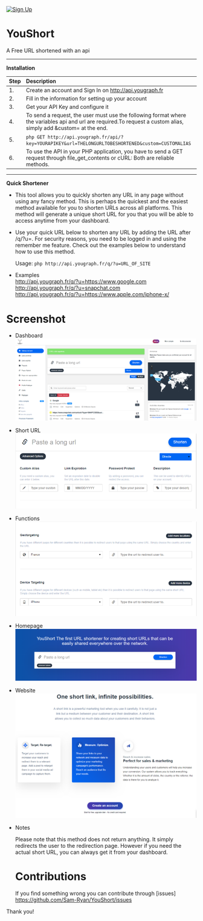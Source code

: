 [![Sign Up](https://img.shields.io/github/downloads/Sam-Ryan/YouShort/total.svg)](http://api.yougraph.fr)

# YouShort
A Free URL shortened with an api


------
<b>Installation</b>

| Step | Description |
| :--- | :--- |
| 1. |Create an account and Sign In on http://api.yougraph.fr |
| 2. | Fill in the information for setting up your account |
| 3. |  Get your API Key and configure it |
| 4. |To send a request, the user must use the following format where the variables api and url are required.To request a custom alias, simply    add &custom= at the end. |
| 5. |   ```php GET http://api.yougraph.fr/api/?key=YOURAPIKEY&url=THELONGURLTOBESHORTENED&custom=CUSTOMALIAS ``` |
| 6. | To use the API in your PHP application, you have to send a GET request through file_get_contents or cURL: Both are reliable methods. |

------

<b> Quick Shortener</b>

* This tool allows you to quickly shorten any URL in any page without using any fancy method. This is perhaps the quickest and the easiest method available for you to shorten URLs across all platforms. This method will generate a unique short URL for you that you will be able to access anytime from your dashboard.
* Use your quick URL below to shorten any URL by adding the URL after /q/?u=. For security reasons, you need to be logged in and using the remember me feature. Check out the examples below to understand how to use this method.

   Usage:  ```php http://api.yougraph.fr/q/?u=URL_OF_SITE ```

* Examples </br>
  http://api.yougraph.fr/q/?u=https://www.google.com </br>
  http://api.yougraph.fr/q/?u=snapchat.com </br>
  http://api.yougraph.fr/q/?u=https://www.apple.com/iphone-x/

# Screenshot
* Dashboard
![](https://github.com/Sam-Ryan/YouShort/blob/master/images/Screenshot_1.png?raw=true)

* Short URL
![](https://github.com/Sam-Ryan/YouShort/blob/master/images/Screenshot_2.png?raw=true)

* Functions
![](https://github.com/Sam-Ryan/YouShort/blob/master/images/Screenshot_3.png?raw=true)

* Homepage
![](https://github.com/Sam-Ryan/YouShort/blob/master/images/Screenshot_4.png?raw=true)

* Website
![](https://github.com/Sam-Ryan/YouShort/blob/master/images/Screenshot_5.png?raw=true)




* Notes

  Please note that this method does not return anything. It simply redirects the user to the redirection page. However if you need the        actual short URL, you can always get it from your dashboard.
  
  # Contributions
  If you find something wrong you can contribute through [issues] https://github.com/Sam-Ryan/YouShort/issues
  
Thank you!
